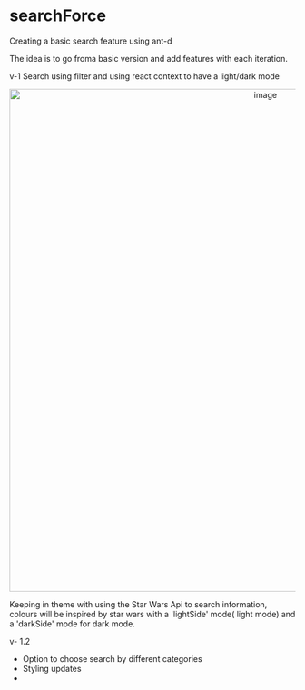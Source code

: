 # searchForce


Creating a basic search feature using ant-d

The idea is to go froma basic version and add features with each iteration. 

v-1 Search using filter and using react context to have a light/dark mode


<p align='center'>
  
<img width="886" alt="image" src="https://user-images.githubusercontent.com/77886511/210148711-2596e773-e823-4d73-bb4f-9390dc53c90e.png">

</p>

Keeping in theme with using the Star Wars Api to search information, colours will be inspired by star wars with a 'lightSide' mode( light mode) and a 'darkSide' mode for dark mode.

v- 1.2

<ul>
  <li> 
    Option to choose search by different categories
  </li>
  
  <li> 
    Styling updates
  </li>
  
  <li> 

  </li>
  
 </ul>


